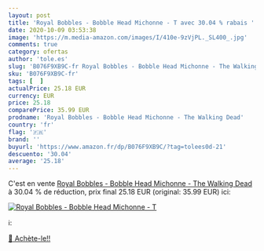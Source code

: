 ```yaml
---
layout: post
title: 'Royal Bobbles - Bobble Head Michonne - T avec 30.04 % rabais '
date: 2020-10-09 03:53:38
image: 'https://m.media-amazon.com/images/I/410e-9zVjPL._SL400_.jpg'
comments: true
category: ofertas
author: 'tole.es'
slug: 'B076F9XB9C-fr Royal Bobbles - Bobble Head Michonne - The Walking Dead'
sku: 'B076F9XB9C-fr'
tags: [  ]
actualPrice: 25.18 EUR
currency: EUR
price: 25.18
comparePrice: 35.99 EUR
prodname: 'Royal Bobbles - Bobble Head Michonne - The Walking Dead'
country: 'fr'
flag: '🇫🇷'
brand: ''
buyurl: 'https://www.amazon.fr/dp/B076F9XB9C/?tag=tolees0d-21'
descuento: '30.04'
average: '25.18'
---
```


C'est en vente [Royal Bobbles - Bobble Head Michonne - The Walking Dead](https://www.amazon.fr/dp/B076F9XB9C/?tag=tolees0d-21)  à  30.04 % de réduction, prix final  25.18 EUR (original: 35.99 EUR) ici:

[![Royal Bobbles - Bobble Head Michonne - T](https://m.media-amazon.com/images/I/410e-9zVjPL._SL400_.jpg)](https://www.amazon.fr/dp/B076F9XB9C/?tag=tolees0d-21)

ℹ️:


[🛒 Achète-le!!](https://www.amazon.fr/dp/B076F9XB9C/?tag=tolees0d-21)
